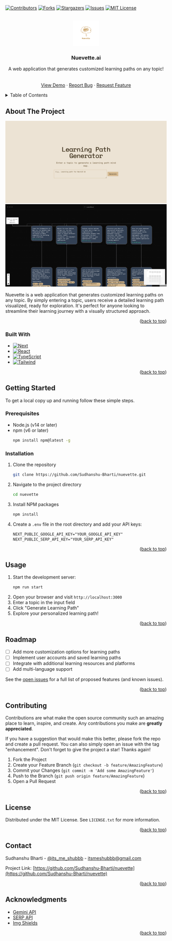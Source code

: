 
<a name="readme-top"></a>

<!-- PROJECT SHIELDS -->
[![Contributors][contributors-shield]][contributors-url]
[![Forks][forks-shield]][forks-url]
[![Stargazers][stars-shield]][stars-url]
[![Issues][issues-shield]][issues-url]
[![MIT License][license-shield]][license-url]


<br />
<div align="center">
  <a href="https://github.com/Sudhanshu-Bharti/nuevette">
    <img src="Nuevette.png" alt="Nuevette" width="80" height="80">
  </a>

  <h3 align="center">Nuevette.ai</h3>

  <p align="center">
    A web application that generates customized learning paths on any topic!
    <br />
    <br />
    <br />
    <a href="https://github.com/Sudhanshu-Bharti/nuevette">View Demo</a>
    ·
    <a href="https://github.com/Sudhanshu-Bharti/nuevette/issues">Report Bug</a>
    ·
    <a href="https://github.com/Sudhanshu-Bharti/nuevette/issues">Request Feature</a>
  </p>
</div>

<!-- TABLE OF CONTENTS -->
<details>
  <summary>Table of Contents</summary>
  <ol>
    <li>
      <a href="#about-the-project">About The Project</a>
      <ul>
        <li><a href="#built-with">Built With</a></li>
      </ul>
    </li>
    <li>
      <a href="#getting-started">Getting Started</a>
      <ul>
        <li><a href="#prerequisites">Prerequisites</a></li>
        <li><a href="#installation">Installation</a></li>
      </ul>
    </li>
    <li><a href="#usage">Usage</a></li>
    <li><a href="#roadmap">Roadmap</a></li>
    <li><a href="#contributing">Contributing</a></li>
    <li><a href="#license">License</a></li>
    <li><a href="#contact">Contact</a></li>
    <li><a href="#acknowledgments">Acknowledgments</a></li>
  </ol>
</details>

<!-- ABOUT THE PROJECT -->
## About The Project

![alt text](image-1.png)
![alt text](image.png)

Nuevette is a web application that generates customized learning paths on any topic. By simply entering a topic, users receive a detailed learning path visualized, ready for exploration. It's perfect for anyone looking to streamline their learning journey with a visually structured approach.

<p align="right">(<a href="#readme-top">back to top</a>)</p>

### Built With

* [![Next][Next.js]][Next-url]
* [![React][React.js]][React-url]
* [![TypeScript][TypeScript]][TypeScript-url]
* [![Tailwind][TailwindCSS]][Tailwind-url]

<p align="right">(<a href="#readme-top">back to top</a>)</p>

<!-- GETTING STARTED -->
## Getting Started

To get a local copy up and running follow these simple steps.

### Prerequisites

* Node.js (v14 or later)
* npm (v6 or later)
  ```sh
  npm install npm@latest -g
  ```

### Installation

1. Clone the repository
   ```sh
   git clone https://github.com/Sudhanshu-Bharti/nuevette.git
   ```
2. Navigate to the project directory
   ```sh
   cd nuevette
   ```
3. Install NPM packages
   ```sh
   npm install
   ```
4. Create a `.env` file in the root directory and add your API keys:
   ```plaintext
   NEXT_PUBLIC_GOOGLE_API_KEY="YOUR_GOOGLE_API_KEY"
   NEXT_PUBLIC_SERP_API_KEY="YOUR_SERP_API_KEY"
   ```

<p align="right">(<a href="#readme-top">back to top</a>)</p>

<!-- USAGE EXAMPLES -->
## Usage

1. Start the development server:
   ```sh
   npm run start
   ```
2. Open your browser and visit `http://localhost:3000`
3. Enter a topic in the input field
4. Click "Generate Learning Path"
5. Explore your personalized learning path!

<p align="right">(<a href="#readme-top">back to top</a>)</p>

<!-- ROADMAP -->
## Roadmap

- [ ] Add more customization options for learning paths
- [ ] Implement user accounts and saved learning paths
- [ ] Integrate with additional learning resources and platforms
- [ ] Add multi-language support

See the [open issues](https://github.com/Sudhanshu-Bharti/nuevette/issues) for a full list of proposed features (and known issues).

<p align="right">(<a href="#readme-top">back to top</a>)</p>

<!-- CONTRIBUTING -->
## Contributing

Contributions are what make the open source community such an amazing place to learn, inspire, and create. Any contributions you make are **greatly appreciated**.

If you have a suggestion that would make this better, please fork the repo and create a pull request. You can also simply open an issue with the tag "enhancement".
Don't forget to give the project a star! Thanks again!

1. Fork the Project
2. Create your Feature Branch (`git checkout -b feature/AmazingFeature`)
3. Commit your Changes (`git commit -m 'Add some AmazingFeature'`)
4. Push to the Branch (`git push origin feature/AmazingFeature`)
5. Open a Pull Request

<p align="right">(<a href="#readme-top">back to top</a>)</p>

<!-- LICENSE -->
## License

Distributed under the MIT License. See `LICENSE.txt` for more information.

<p align="right">(<a href="#readme-top">back to top</a>)</p>

<!-- CONTACT -->
## Contact

Sudhanshu Bharti - [@its_me_shubbb](https://twitter.com/its_me_shubbb) - itsmeshubbb@gmail.com

Project Link: [https://github.com/Sudhanshu-Bharti/nuevette](https://github.com/Sudhanshu-Bharti/nuevette)

<p align="right">(<a href="#readme-top">back to top</a>)</p>

<!-- ACKNOWLEDGMENTS -->
## Acknowledgments

* [Gemini API](https://deepmind.google/technologies/gemini/)
* [SERP API](https://serpapi.com/)
* [Img Shields](https://shields.io)

<p align="right">(<a href="#readme-top">back to top</a>)</p>

<!-- MARKDOWN LINKS & IMAGES -->
<!-- https://www.markdownguide.org/basic-syntax/#reference-style-links -->
[contributors-shield]: https://img.shields.io/github/contributors/Sudhanshu-Bharti/nuevette.svg?style=for-the-badge
[contributors-url]: https://github.com/Sudhanshu-Bharti/nuevette/graphs/contributors
[forks-shield]: https://img.shields.io/github/forks/Sudhanshu-Bharti/nuevette.svg?style=for-the-badge
[forks-url]: https://github.com/Sudhanshu-Bharti/nuevette/network/members
[stars-shield]: https://img.shields.io/github/stars/Sudhanshu-Bharti/nuevette.svg?style=for-the-badge
[stars-url]: https://github.com/Sudhanshu-Bharti/nuevette/stargazers
[issues-shield]: https://img.shields.io/github/issues/Sudhanshu-Bharti/nuevette.svg?style=for-the-badge
[issues-url]: https://github.com/Sudhanshu-Bharti/nuevette/issues
[license-shield]: https://img.shields.io/github/license/Sudhanshu-Bharti/nuevette.svg?style=for-the-badge
[license-url]: https://github.com/Sudhanshu-Bharti/nuevette/blob/master/LICENSE.txt
[product-screenshot]: images/screenshot.png
[Next.js]: https://img.shields.io/badge/next.js-000000?style=for-the-badge&logo=nextdotjs&logoColor=white
[Next-url]: https://nextjs.org/
[React.js]: https://img.shields.io/badge/React-20232A?style=for-the-badge&logo=react&logoColor=61DAFB
[React-url]: https://reactjs.org/
[TypeScript]: https://img.shields.io/badge/TypeScript-007ACC?style=for-the-badge&logo=typescript&logoColor=white
[TypeScript-url]: https://www.typescriptlang.org/
[TailwindCSS]: https://img.shields.io/badge/Tailwind_CSS-38B2AC?style=for-the-badge&logo=tailwind-css&logoColor=white
[Tailwind-url]: https://tailwindcss.com/

